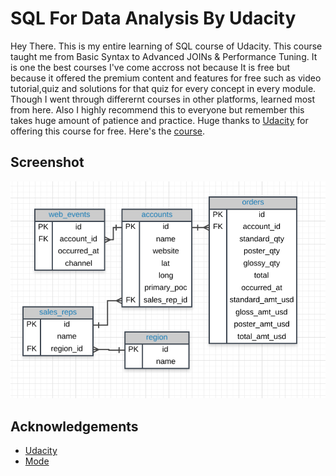 
# SQL For Data Analysis By Udacity

Hey There. This is my entire learning of SQL course of Udacity. This course taught me from Basic Syntax to Advanced JOINs & Performance Tuning. It is one the best courses I've come accross not because It is free but because it offered the premium content and features for free such as video tutorial,quiz and solutions for that quiz for every concept in every module. Though I went through differernt courses in other platforms, learned most from here. Also I highly recommend this to everyone but remember this takes huge amount of patience and practice. Huge thanks to [Udacity](https://learn.udacity.com) for offering this course for free. Here's the [course](https://www.udacity.com/course/sql-for-data-analysis--ud198).

## Screenshot

![erd](https://github.com/AkhilBodi/Learnings/blob/main/SQL%20For%20Data%20Analysis%20-%20Udacity/erd.png)

## Acknowledgements

 - [Udacity](https://learn.udacity.com)
 - [Mode](https://mode.com)
